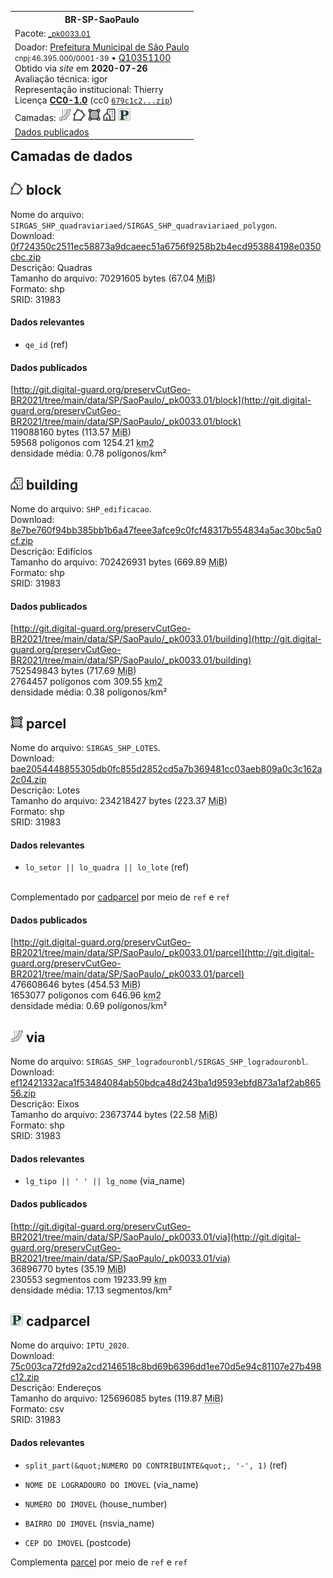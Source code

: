 <aside>
<table align="right">
<tr><th>BR-SP-SaoPaulo</th></tr>
<tr><td>
Pacote: <a target="_git" href="http://git.digital-guard.org/preserv-BR/blob/main/data/SP/SaoPaulo/_pk0033.01"><small>_pk0033.01</small></a>
</td></tr>
<tr><td>
Doador: <a rel="external" target="_doador" href="http://www.capital.sp.gov.br/">Prefeitura Municipal de São Paulo</a><br/>
<small>cnpj:46.395.000/0001-39</small> • <a rel="external" target="_doador" href="https://www.wikidata.org/wiki/Q10351100">Q10351100</a></small><br/>
Obtido via <i>site</i> em <b>2020-07-26</b><br/>
Avaliação técnica: igor<br/>
Representação institucional: Thierry<br/>
Licença <a rel="external" target="_doador" href="https://creativecommons.org/publicdomain/zero/1.0/"><b>CC0-1.0</b></a> (cc0 <a title="SHA256 679c1c29a07170adeaf8e29feb9d5e33375cff18813f431bf28f3f3bc31675ef.zip" href="http://dl.digital-guard.org/679c1c29a07170adeaf8e29feb9d5e33375cff18813f431bf28f3f3bc31675ef.zip"><code>679c1c2...zip</code></a>)
</td></tr>
<tr><td>Camadas: <a title="via" href="#-via"><img src="https://raw.githubusercontent.com/digital-guard/preserv/main/docs/assets/layerIcon-via.png" alt="via" width="20"/></a> <a title="block" href="#-block"><img src="https://raw.githubusercontent.com/digital-guard/preserv/main/docs/assets/layerIcon-block.png" alt="block" width="20"/></a> <a title="parcel" href="#-parcel"><img src="https://raw.githubusercontent.com/digital-guard/preserv/main/docs/assets/layerIcon-parcel.png" alt="parcel" width="20"/></a> <a title="building" href="#-building"><img src="https://raw.githubusercontent.com/digital-guard/preserv/main/docs/assets/layerIcon-building.png" alt="building" width="20"/></a> <a title="cadparcel" href="#-cadparcel"><img src="https://raw.githubusercontent.com/digital-guard/preserv/main/docs/assets/layerIcon-cadparcel.png" alt="cadparcel" width="20"/></a> </td></tr>
<tr><td><a href="http://git.digital-guard.org/preservCutGeo-BR2021/tree/main/data/SP/SaoPaulo/_pk0033.01">Dados publicados</a></td></tr>
</table>
</aside>

<section>

# Camadas de dados
## <img src="https://raw.githubusercontent.com/digital-guard/preserv/main/docs/assets/layerIcon-block.png" alt="block" width="20"/> block

Nome do arquivo: `SIRGAS_SHP_quadraviariaed/SIRGAS_SHP_quadraviariaed_polygon`.<br/>Download: [0f724350c2511ec58873a9dcaeec51a6756f9258b2b4ecd953884198e0350cbc.zip](http://dl.digital-guard.org/0f724350c2511ec58873a9dcaeec51a6756f9258b2b4ecd953884198e0350cbc.zip)<br/>Descrição: Quadras<br/>Tamanho do arquivo: 70291605 bytes (67.04 <abbr title="mebibyte">MiB</abbr>)<br/>Formato: shp<br/>SRID: 31983

#### Dados relevantes
* `qe_id` (ref)








#### Dados publicados
[http://git.digital-guard.org/preservCutGeo-BR2021/tree/main/data/SP/SaoPaulo/_pk0033.01/block](http://git.digital-guard.org/preservCutGeo-BR2021/tree/main/data/SP/SaoPaulo/_pk0033.01/block)<br/>119088160 bytes (113.57 <abbr title="mebibyte">MiB</abbr>)<br/>59568 polígonos com 1254.21 <abbr title="quilômetros quadrados">km2</abbr><br/>densidade média: 0.78 polígonos/km²
## <img src="https://raw.githubusercontent.com/digital-guard/preserv/main/docs/assets/layerIcon-building.png" alt="building" width="20"/> building

Nome do arquivo: `SHP_edificacao`.<br/>Download: [8e7be760f94bb385bb1b6a47feee3afce9c0fcf48317b554834a5ac30bc5a0cf.zip](http://dl.digital-guard.org/8e7be760f94bb385bb1b6a47feee3afce9c0fcf48317b554834a5ac30bc5a0cf.zip)<br/>Descrição: Edifícios<br/>Tamanho do arquivo: 702426931 bytes (669.89 <abbr title="mebibyte">MiB</abbr>)<br/>Formato: shp<br/>SRID: 31983









#### Dados publicados
[http://git.digital-guard.org/preservCutGeo-BR2021/tree/main/data/SP/SaoPaulo/_pk0033.01/building](http://git.digital-guard.org/preservCutGeo-BR2021/tree/main/data/SP/SaoPaulo/_pk0033.01/building)<br/>752549843 bytes (717.69 <abbr title="mebibyte">MiB</abbr>)<br/>2764457 polígonos com 309.55 <abbr title="quilômetros quadrados">km2</abbr><br/>densidade média: 0.38 polígonos/km²
## <img src="https://raw.githubusercontent.com/digital-guard/preserv/main/docs/assets/layerIcon-parcel.png" alt="parcel" width="20"/> parcel

Nome do arquivo: `SIRGAS_SHP_LOTES`.<br/>Download: [bae2054448855305db0fc855d2852cd5a7b369481cc03aeb809a0c3c162a2c04.zip](http://dl.digital-guard.org/bae2054448855305db0fc855d2852cd5a7b369481cc03aeb809a0c3c162a2c04.zip)<br/>Descrição: Lotes<br/>Tamanho do arquivo: 234218427 bytes (223.37 <abbr title="mebibyte">MiB</abbr>)<br/>Formato: shp<br/>SRID: 31983

#### Dados relevantes
* `lo_setor || lo_quadra || lo_lote` (ref)



<br/>Complementado por [cadparcel](#-cadparcel) por meio de `ref` e `ref`




#### Dados publicados
[http://git.digital-guard.org/preservCutGeo-BR2021/tree/main/data/SP/SaoPaulo/_pk0033.01/parcel](http://git.digital-guard.org/preservCutGeo-BR2021/tree/main/data/SP/SaoPaulo/_pk0033.01/parcel)<br/>476608646 bytes (454.53 <abbr title="mebibyte">MiB</abbr>)<br/>1653077 polígonos com 646.96 <abbr title="quilômetros quadrados">km2</abbr><br/>densidade média: 0.69 polígonos/km²
## <img src="https://raw.githubusercontent.com/digital-guard/preserv/main/docs/assets/layerIcon-via.png" alt="via" width="20"/> via

Nome do arquivo: `SIRGAS_SHP_logradouronbl/SIRGAS_SHP_logradouronbl`.<br/>Download: [ef12421332aca1f53484084ab50bdca48d243ba1d9593ebfd873a1af2ab86556.zip](http://dl.digital-guard.org/ef12421332aca1f53484084ab50bdca48d243ba1d9593ebfd873a1af2ab86556.zip)<br/>Descrição: Eixos<br/>Tamanho do arquivo: 23673744 bytes (22.58 <abbr title="mebibyte">MiB</abbr>)<br/>Formato: shp<br/>SRID: 31983

#### Dados relevantes
* `lg_tipo || ' ' || lg_nome` (via_name)








#### Dados publicados
[http://git.digital-guard.org/preservCutGeo-BR2021/tree/main/data/SP/SaoPaulo/_pk0033.01/via](http://git.digital-guard.org/preservCutGeo-BR2021/tree/main/data/SP/SaoPaulo/_pk0033.01/via)<br/>36896770 bytes (35.19 <abbr title="mebibyte">MiB</abbr>)<br/>230553 segmentos com 19233.99 <abbr title="quilômetros">km</abbr><br/>densidade média: 17.13 segmentos/km²
## <img src="https://raw.githubusercontent.com/digital-guard/preserv/main/docs/assets/layerIcon-cadparcel.png" alt="cadparcel" width="20"/> cadparcel

Nome do arquivo: `IPTU_2020`.<br/>Download: [75c003ca72fd92a2cd2146518c8bd69b6396dd1ee70d5e94c81107e27b498c12.zip](http://dl.digital-guard.org/75c003ca72fd92a2cd2146518c8bd69b6396dd1ee70d5e94c81107e27b498c12.zip)<br/>Descrição: Endereços<br/>Tamanho do arquivo: 125696085 bytes (119.87 <abbr title="mebibyte">MiB</abbr>)<br/>Formato: csv<br/>SRID: 31983

#### Dados relevantes
* `split_part(&quot;NUMERO DO CONTRIBUINTE&quot;, '-', 1)` (ref)

* `NOME DE LOGRADOURO DO IMOVEL` (via_name)

* `NUMERO DO IMOVEL` (house_number)

* `BAIRRO DO IMOVEL` (nsvia_name)

* `CEP DO IMOVEL` (postcode)



Complementa [parcel](#-parcel) por meio de `ref` e `ref`









</section>



